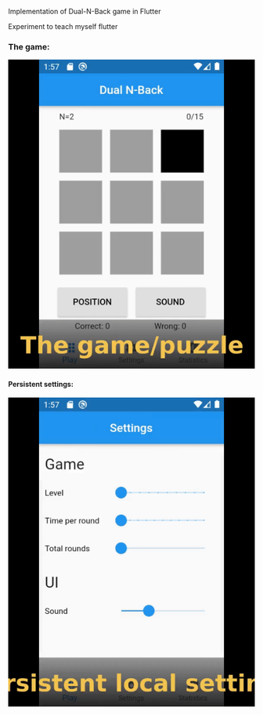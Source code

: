 Implementation of Dual-N-Back game in Flutter

Experiment to teach myself flutter

### The game:
![](game.gif)


#### Persistent settings:
![](settings.gif)
